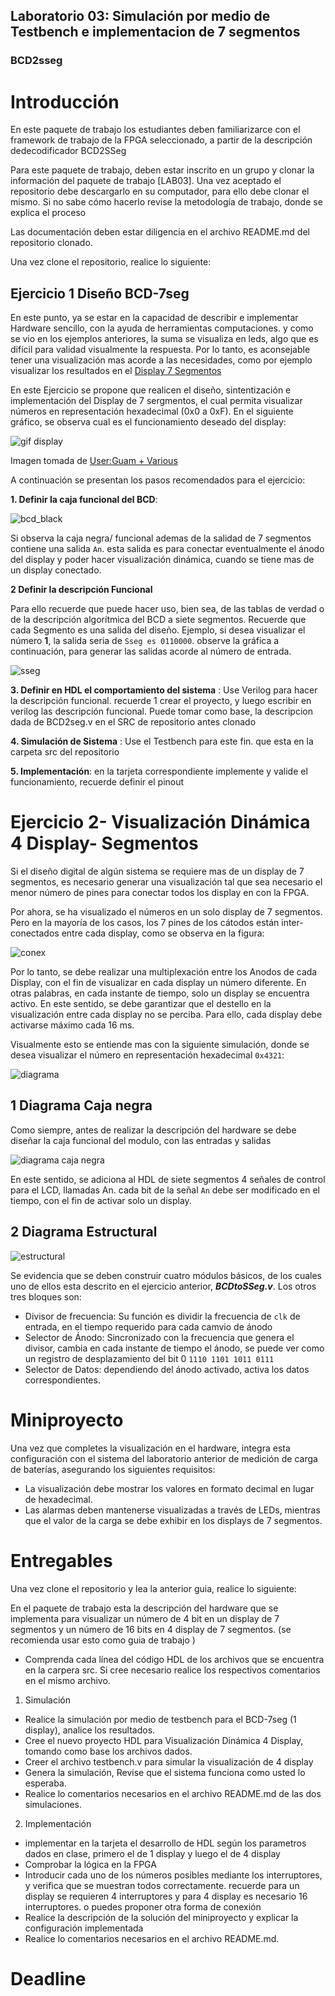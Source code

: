 ## Laboratorio 03: Simulación por medio de Testbench  e implementacion de 7 segmentos 
### BCD2sseg


# Introducción

En este paquete de trabajo los estudiantes deben familiarizarce con el  framework de trabajo de la FPGA seleccionado, a partir de la descripción dedecodificador BCD2SSeg

Para este paquete de trabajo, deben estar inscrito en un grupo y clonar la información del paquete de trabajo  [LAB03]. Una vez aceptado el repositorio debe descargarlo en su computador, para ello debe clonar el mismo. Si no sabe cómo hacerlo revise la metodología de trabajo, donde se explica el proceso

Las documentación deben estar diligencia en el archivo README.md del repositorio clonado.

Una vez clone el repositorio, realice lo siguiente:

## Ejercicio 1 Diseño BCD-7seg

En este punto, ya se estar en la capacidad de describir e implementar Hardware sencillo, con la ayuda de herramientas computaciones.  y como se vio en los  ejemplos anteriores, la suma se visualiza en leds,  algo que es difícil para  validad visualmente la respuesta. Por lo tanto, es aconsejable tener una visualización mas acorde a las necesidades, como por ejemplo  visualizar los resultados en el [ Display 7 Segmentos](https://en.wikipedia.org/wiki/Seven-segment_display) 

En este Ejercicio se propone que realicen el diseño, sintentización e implementación del Display de 7 sergmentos, el cual permita visualizar números  en representación hexadecimal (0x0 a 0xF).  En el siguiente gráfico, se observa cual es el funcionamiento deseado del display:


![gif display](https://upload.wikimedia.org/wikipedia/commons/2/2b/Seven_segment_display-animated.gif)

Imagen tomada de [User:Guam + Various](https://commons.wikimedia.org/wiki/File:Seven_segment_display-animated.gif)

A continuación se presentan los pasos recomendados para el ejercicio:

**1. Definir la caja funcional del BCD**: 

![bcd_black](https://github.com/Fabeltranm/SPARTAN6-ATMEGA-MAX5864/blob/master/lab/lab03-BCD2SSeg/doc/BCD2SSeg.jpg)

Si observa la caja negra/ funcional  ademas  de la salidad de 7 segmentos contiene  una salida `An`. esta salida es para conectar eventualmente el ánodo del display y  poder hacer visualización dinámica, cuando se tiene mas de un display conectado.


**2 Definir la descripción Funcional**

Para ello recuerde  que puede hacer uso, bien sea, de las tablas de verdad o de la descripción algorítmica del BCD a  siete segmentos. Recuerde que cada Segmento es una salida  del diseño. Ejemplo, si desea  visualizar el número **1**, la salida seria  de `Sseg es 0110000`. observe la gráfica a continuación, para generar las salidas acorde al número de entrada.

![sseg](https://upload.wikimedia.org/wikipedia/commons/thumb/0/02/7_segment_display_labeled.svg/1024px-7_segment_display_labeled.svg.png)


**3. Definir en  HDL el comportamiento del sistema** :  Use Verilog para hacer la descripción funcional. recuerde 1 crear el proyecto, y luego escribir en verilog  las descripción funcional. Puede tomar como base, la descripcion dada  de BCD2seg.v en el SRC de repositorio antes clonado 

**4. Simulación de Sistema** :  Use el Testbench para este fin. que esta en la carpeta src del repositorio

**5. Implementación**: en la tarjeta correspondiente implemente y valide el funcionamiento, recuerde definir el pinout


# Ejercicio 2- Visualización Dinámica 4 Display- Segmentos


Si el diseño digital de algún sistema se requiere mas de un display de 7 segmentos, es necesario  generar una visualización tal que sea necesario el menor número de pines para conectar todos los display en con la FPGA.

Por ahora, se ha visualizado el números en un solo display de 7 segmentos. Pero en la mayoría de los casos, los 7 pines de los cátodos están inter-conectados entre cada display, como se observa en la figura:

![conex](https://github.com/Fabeltranm/SPARTAN6-ATMEGA-MAX5864/blob/master/lab/lab04_display_7segx4/doc/conex.png)

Por lo tanto, se debe  realizar una multiplexación  entre los Anodos de cada Display, con el fin de visualizar en cada display un número diferente.  En otras palabras, en cada instante de tiempo, solo un display se encuentra activo. En este sentido, se debe garantizar que el destello en la visualización entre cada display no se perciba. Para ello, cada display debe activarse máximo cada 16 ms.

Visualmente esto se entiende mas con la siguiente simulación, donde se desea visualizar el  número en representación hexadecimal `0x4321`:


![diagrama](https://github.com/Fabeltranm/SPARTAN6-ATMEGA-MAX5864/blob/master/lab/lab04_display_7segx4/doc/4sseg.jpg)


## 1 Diagrama Caja negra 

Como siempre, antes de realizar la descripción del hardware se debe diseñar la caja funcional del modulo, con las entradas y salidas

![diagrama caja negra ](https://github.com/Fabeltranm/SPARTAN6-ATMEGA-MAX5864/blob/master/lab/lab04_display_7segx4/doc/display_7segx4.jpg)

En este sentido, se adiciona al HDL de siete segmentos 4 señales de control para el LCD, llamadas An. cada bit de la señal `An` debe ser modificado en el tiempo, con el fin de activar solo un display.  

## 2 Diagrama Estructural 

![estructural](https://github.com/Fabeltranm/SPARTAN6-ATMEGA-MAX5864/blob/master/lab/lab04_display_7segx4/doc/display_7segx4_Diag_Estructural.jpg)

Se evidencia que se deben construir cuatro módulos  básicos, de los cuales uno de ellos esta descrito en el ejercicio anterior, ***BCDtoSSeg.v***. Los otros tres bloques son:

* Divisor de frecuencia: Su función es dividir la frecuencia de  `clk` de entrada, en el tiempo requerido para cada camvio de ánodo
* Selector de Ánodo: Sincronizado con la frecuencia  que genera el divisor, cambia en cada instante de tiempo el  ánodo, se puede ver como un registro de desplazamiento del bit 0 `1110 1101 1011 0111`
* Selector de Datos: dependiendo del ánodo activado, activa los datos correspondientes.
  
# Miniproyecto
Una vez que completes la visualización en el hardware, integra esta configuración con el sistema del laboratorio anterior de medición de carga de baterías, asegurando los siguientes requisitos:

* La visualización debe mostrar los valores en formato decimal en lugar de hexadecimal.
* Las alarmas deben mantenerse visualizadas a través de LEDs, mientras que el valor de la carga se debe exhibir en los displays de 7 segmentos.


# Entregables

Una vez clone el repositorio y lea la anterior guia, realice lo siguiente:

En el paquete de trabajo esta la descripción del hardware que se implementa para visualizar un número de 4 bit en un display de 7 segmentos  y un número de 16 bits en 4 display de 7 segmentos. (se recomienda usar esto como guia de trabajo )

* Comprenda cada línea del código HDL de los archivos que se encuentra en la carpera src. Si cree necesario realice los respectivos comentarios en el mismo archivo.

1.  Simulación
* Realice la simulación por medio de testbench para el BCD-7seg (1 display), analice los resultados.
* Cree el nuevo proyecto HDL para Visualización Dinámica 4 Display, tomando como base los archivos dados.
* Creer el archivo testbench.v para simular la visualización de 4 display
* Genera la simulación, Revise que el sistema funciona como usted lo esperaba. 
* Realice lo comentarios necesarios en el archivo README.md de las dos simulaciones.

2. Implementación
* implementar en la tarjeta el desarrollo de HDL según los parametros dados en clase, primero el de 1 display  y luego el de 4 display
* Comprobar la lógica en la FPGA 
* Introducir cada uno de los números posibles mediante los interruptores, y verifica que se muestran todos correctamente. recuerde para un display se requieren 4 interruptores  y para  4 display es necesario 16 interruptores. o  puedes proponer otra  forma de  conexión
* Realice la descripción de la solución del miniproyecto y explicar la configuración implementada 
* Realice lo comentarios necesarios en el archivo README.md.



# Deadline


